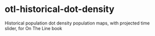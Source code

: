 # otl-historical-dot-density
Historical population dot density population maps, with projected time slider, for On The Line book
